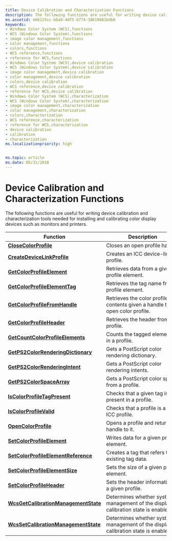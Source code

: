 ```yaml
---
title: Device Calibration and Characterization Functions
description: The following functions are useful for writing device calibration and characterization tools needed for installing and calibrating color display devices such as monitors and printers.
ms.assetid: e66115cc-b6a9-4df5-b774-38619881bdb0
keywords:
- Windows Color System (WCS),functions
- WCS (Windows Color System),functions
- image color management,functions
- color management,functions
- colors,functions
- WCS reference,functions
- reference for WCS,functions
- Windows Color System (WCS),device calibration
- WCS (Windows Color System),device calibration
- image color management,device calibration
- color management,device calibration
- colors,device calibration
- WCS reference,device calibration
- reference for WCS,device calibration
- Windows Color System (WCS),characterization
- WCS (Windows Color System),characterization
- image color management,characterization
- color management,characterization
- colors,characterization
- WCS reference,characterization
- reference for WCS,characterization
- device calibration
- calibration
- characterization
ms.localizationpriority: high


ms.topic: article
ms.date: 05/31/2018
---
```


# Device Calibration and Characterization Functions

The following functions are useful for writing device calibration and characterization tools needed for installing and calibrating color display devices such as monitors and printers.



| Function                                                                     | Description                                                                       |
|------------------------------------------------------------------------------|-----------------------------------------------------------------------------------|
| [**CloseColorProfile**](/windows/win32/api/icm/nf-icm-closecolorprofile) | Closes an open profile handle. |
| [**CreateDeviceLinkProfile**](createdevicelinkprofile.md)                   | Creates an ICC device-link profile.                                               |
| [**GetColorProfileElement**](getcolorprofileelement.md)                     | Retrieves data from a given profile element.                                      |
| [**GetColorProfileElementTag**](getcolorprofileelementtag.md)               | Retrieves the tag name from a profile element.                                    |
| [**GetColorProfileFromHandle**](getcolorprofilefromhandle.md)               | Retrieves the color profile contents given a handle to an open color profile.     |
| [**GetColorProfileHeader**](getcolorprofileheader.md)                       | Retrieves the header from a profile.                                              |
| [**GetCountColorProfileElements**](getcountcolorprofileelements.md)         | Counts the tagged elements in a profile.                                          |
| [**GetPS2ColorRenderingDictionary**](getps2colorrenderingdictionary.md)     | Gets a PostScript color rendering dictionary.                                     |
| [**GetPS2ColorRenderingIntent**](getps2colorrenderingintent.md)             | Gets a PostScript color rendering intents.                                        |
| [**GetPS2ColorSpaceArray**](getps2colorspacearray.md)                       | Gets a PostScript color space from a profile.                                     |
| [**IsColorProfileTagPresent**](iscolorprofiletagpresent.md)                 | Checks that a given tag is present in a profile.                                  |
| [**IsColorProfileValid**](iscolorprofilevalid.md)                           | Checks that a profile is a valid ICC profile.                                     |
| [**OpenColorProfile**](opencolorprofile.md)                                 | Opens a profile and returns a handle to it.                                       |
| [**SetColorProfileElement**](setcolorprofileelement.md)                     | Writes data for a given profile element.                                          |
| [**SetColorProfileElementReference**](setcolorprofileelementreference.md)   | Creates a tag that refers to existing tag data.                                   |
| [**SetColorProfileElementSize**](setcolorprofileelementsize.md)             | Sets the size of a given profile element.                                         |
| [**SetColorProfileHeader**](setcolorprofileheader.md)                       | Sets the header information in a given profile.                                   |
| [**WcsGetCalibrationManagementState**](wcsgetcalibrationmanagementstate.md) | Determines whether system management of the display calibration state is enabled. |
| [**WcsSetCalibrationManagementState**](wcssetcalibrationmanagementstate.md) | Determines whether system management of the display calibration state is enabled. |



 

 

 




